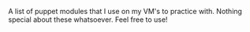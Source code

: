 A list of puppet modules that I use on my VM's to practice with. Nothing special about these whatsoever. Feel free to use!
